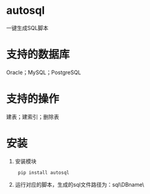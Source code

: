 # autosql
一键生成SQL脚本

# 支持的数据库
Oracle；MySQL；PostgreSQL

# 支持的操作
建表；建索引；删除表

# 安装

1. 安装模块

        pip install autosql

2. 运行对应的脚本，生成的sql文件路径为：sql\DBname\
